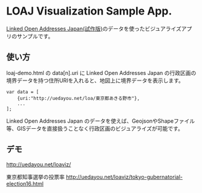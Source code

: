 # LOAJ Visualization Sample App.

[Linked Open Addresses Japan(試作版)](http://uedayou.net/loa/)のデータを使ったビジュアライズアプリのサンプルです。  

## 使い方

loaj-demo.html の data[n].uri に Linked Open Addresses Japan の行政区画の境界データを持つ住所URIを入れると、地図上に境界データを表示します。

    var data = [
        {uri:"http://uedayou.net/loa/東京都あきる野市"},
        ...
    ];

Linked Open Addresses Japan のデータを使えば、GeojsonやShapeファイル等、GISデータを直接扱うことなく行政区画のビジュアライズが可能です。  

## デモ

<http://uedayou.net/loaviz/>

東京都知事選挙の投票率
<http://uedayou.net/loaviz/tokyo-gubernatorial-election16.html>

